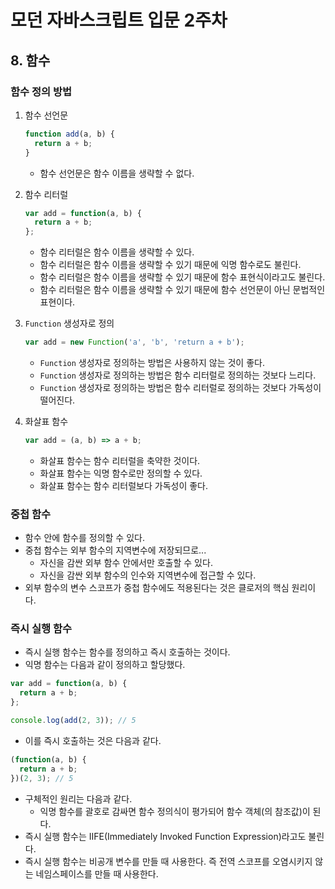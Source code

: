 # 모던 자바스크립트 입문 2주차

## 8. 함수

### 함수 정의 방법

1. 함수 선언문

   ```javascript
   function add(a, b) {
     return a + b;
   }
   ```

   - 함수 선언문은 함수 이름을 생략할 수 없다.
2. 함수 리터럴

   ```javascript
   var add = function(a, b) {
     return a + b;
   };
   ```

   - 함수 리터럴은 함수 이름을 생략할 수 있다.
   - 함수 리터럴은 함수 이름을 생략할 수 있기 때문에 익명 함수로도 불린다.
   - 함수 리터럴은 함수 이름을 생략할 수 있기 때문에 함수 표현식이라고도 불린다.
   - 함수 리터럴은 함수 이름을 생략할 수 있기 때문에 함수 선언문이 아닌 문법적인 표현이다.
3. `Function` 생성자로 정의

   ```javascript
   var add = new Function('a', 'b', 'return a + b');
   ```

   - `Function` 생성자로 정의하는 방법은 사용하지 않는 것이 좋다.
   - `Function` 생성자로 정의하는 방법은 함수 리터럴로 정의하는 것보다 느리다.
   - `Function` 생성자로 정의하는 방법은 함수 리터럴로 정의하는 것보다 가독성이 떨어진다.
4. 화살표 함수

   ```javascript
   var add = (a, b) => a + b;
   ```

   - 화살표 함수는 함수 리터럴을 축약한 것이다.
   - 화살표 함수는 익명 함수로만 정의할 수 있다.
   - 화살표 함수는 함수 리터럴보다 가독성이 좋다.


### 중첩 함수

- 함수 안에 함수를 정의할 수 있다.
- 중첩 함수는 외부 함수의 지역변수에 저장되므로...
    - 자신을 감싼 외부 함수 안에서만 호출할 수 있다.
    - 자신을 감싼 외부 함수의 인수와 지역변수에 접근할 수 있다.
- 외부 함수의 변수 스코프가 중첩 함수에도 적용된다는 것은 클로저의 핵심 원리이다.


### 즉시 실행 함수

- 즉시 실행 함수는 함수를 정의하고 즉시 호출하는 것이다.
- 익명 함수는 다음과 같이 정의하고 할당했다.
```javascript
var add = function(a, b) {
  return a + b;
};

console.log(add(2, 3)); // 5
```
- 이를 즉시 호출하는 것은 다음과 같다.

```javascript
(function(a, b) {
  return a + b;
})(2, 3); // 5
```
- 구체적인 원리는 다음과 같다.
    - 익명 함수를 괄호로 감싸면 함수 정의식이 평가되어 함수 객체(의 참조값)이 된다.
- 즉시 실행 함수는 IIFE(Immediately Invoked Function Expression)라고도 불린다.
- 즉시 실행 함수는 비공개 변수를 만들 때 사용한다. 즉 전역 스코프를 오염시키지 않는 네임스페이스를 만들 때 사용한다.

### 